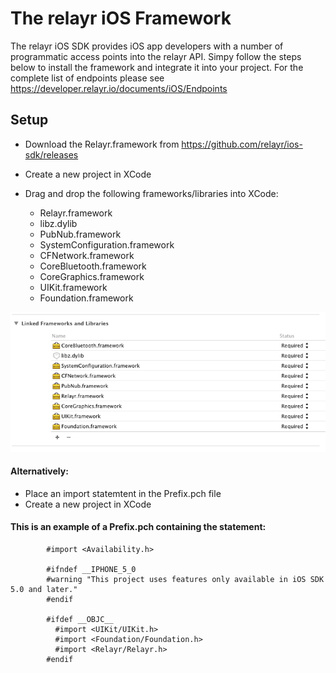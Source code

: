 # The relayr iOS Framework 

The relayr iOS SDK provides iOS app developers with a number of programmatic access points into the relayr API. Simpy follow the steps below to install the framework and integrate it into your project. For the complete list of endpoints please see  <a href="https://developer.relayr.io/documents/iOS/Endpoints" target="_blank"> https://developer.relayr.io/documents/iOS/Endpoints </a>

## Setup

* Download the Relayr.framework from <a href="https://github.com/relayr/ios-sdk/releases" target="_blank"> https://github.com/relayr/ios-sdk/releases </a> 
* Create a new project in XCode
* Drag and drop the following frameworks/libraries into XCode:
	
	* Relayr.framework
	* libz.dylib
	* PubNub.framework
	* SystemConfiguration.framework
	* CFNetwork.framework
	* CoreBluetooth.framework
	* CoreGraphics.framework
	* UIKit.framework
	* Foundation.framework

![](assets/frameworks.png)

#### Alternatively:

* Place an import statemtent in the Prefix.pch file
* Create a new project in XCode

#### This is an example of a Prefix.pch containing the statement:

	
			
			#import <Availability.h>
		
			#ifndef __IPHONE_5_0
			#warning "This project uses features only available in iOS SDK 5.0 and later."
			#endif
			
			#ifdef __OBJC__
			  #import <UIKit/UIKit.h>
			  #import <Foundation/Foundation.h>
			  #import <Relayr/Relayr.h>
			#endif
	

